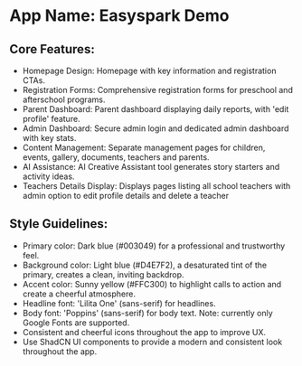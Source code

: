 # **App Name**: Easyspark Demo

## Core Features:

- Homepage Design: Homepage with key information and registration CTAs.
- Registration Forms: Comprehensive registration forms for preschool and afterschool programs.
- Parent Dashboard: Parent dashboard displaying daily reports, with 'edit profile' feature.
- Admin Dashboard: Secure admin login and dedicated admin dashboard with key stats.
- Content Management: Separate management pages for children, events, gallery, documents, teachers and parents.
- AI Assistance: AI Creative Assistant tool generates story starters and activity ideas.
- Teachers Details Display: Displays pages listing all school teachers with admin option to edit profile details and delete a teacher

## Style Guidelines:

- Primary color: Dark blue (#003049) for a professional and trustworthy feel.
- Background color: Light blue (#D4E7F2), a desaturated tint of the primary, creates a clean, inviting backdrop.
- Accent color: Sunny yellow (#FFC300) to highlight calls to action and create a cheerful atmosphere.
- Headline font: 'Lilita One' (sans-serif) for headlines.
- Body font: 'Poppins' (sans-serif) for body text. Note: currently only Google Fonts are supported.
- Consistent and cheerful icons throughout the app to improve UX.
- Use ShadCN UI components to provide a modern and consistent look throughout the app.